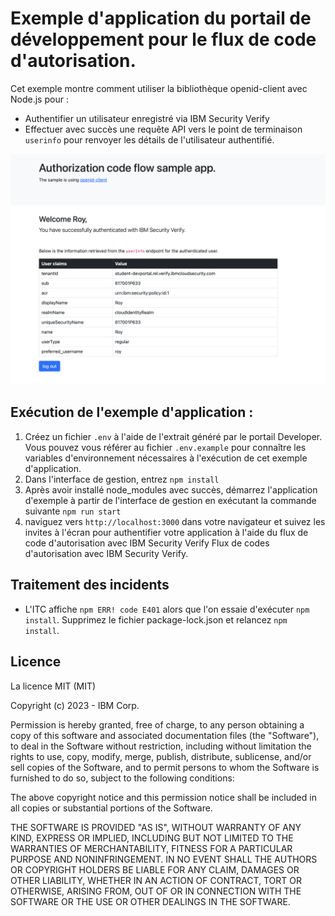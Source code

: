 # Exemple d'application du portail de développement pour le flux de code d'autorisation.

Cet exemple montre comment utiliser la bibliothèque openid-client avec Node.js pour :
- Authentifier un utilisateur enregistré via IBM Security Verify
- Effectuer avec succès une requête API vers le point de terminaison `userinfo` pour renvoyer les détails de l'utilisateur authentifié.

![capture d'écran](screenshot.png)

## Exécution de l'exemple d'application :

1. Créez un fichier `.env` à l'aide de l'extrait généré par le portail Developer. Vous pouvez vous référer au fichier `.env.example` pour connaître les variables d'environnement nécessaires à l'exécution de cet exemple d'application.
2. Dans l'interface de gestion, entrez `npm install`
3. Après avoir installé node_modules avec succès, démarrez l'application d'exemple à partir de l'interface de gestion en exécutant la commande suivante `npm run start`
4. naviguez vers `http://localhost:3000` dans votre navigateur et suivez les invites à l'écran pour authentifier votre application à l'aide du flux de code d'autorisation avec IBM Security Verify
   Flux de codes d'autorisation avec IBM Security Verify.

## Traitement des incidents
- L'ITC affiche `npm ERR! code E401` alors que l'on essaie d'exécuter `npm install`. Supprimez le fichier package-lock.json et relancez `npm install`.


## Licence

La licence MIT (MIT)

Copyright (c) 2023 - IBM Corp.

Permission is hereby granted, free of charge, to any person obtaining a
copy of this software and associated documentation files (the
"Software"), to deal in the Software without restriction, including
without limitation the rights to use, copy, modify, merge, publish,
distribute, sublicense, and/or sell copies of the Software, and to
permit persons to whom the Software is furnished to do so, subject to
the following conditions:

The above copyright notice and this permission notice shall be included
in all copies or substantial portions of the Software.

THE SOFTWARE IS PROVIDED "AS IS", WITHOUT WARRANTY OF ANY KIND, EXPRESS
OR IMPLIED, INCLUDING BUT NOT LIMITED TO THE WARRANTIES OF
MERCHANTABILITY, FITNESS FOR A PARTICULAR PURPOSE AND NONINFRINGEMENT. IN NO EVENT SHALL THE AUTHORS OR COPYRIGHT HOLDERS BE LIABLE FOR ANY
CLAIM, DAMAGES OR OTHER LIABILITY, WHETHER IN AN ACTION OF CONTRACT,
TORT OR OTHERWISE, ARISING FROM, OUT OF OR IN CONNECTION WITH THE
SOFTWARE OR THE USE OR OTHER DEALINGS IN THE SOFTWARE.

<!-- v2.3.7 : caits-prod-app-gp_webui_20241231T140338-21_en_fr -->